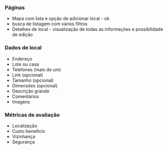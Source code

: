 ### Páginas 
- Mapa com lista e opção de adicionar local - ok
- busca de listagem com vários filtros
- Detalhes de local - visualização de todas as informações e possibilidade de edição

### Dados de local
- Endereço 
- Lote ou casa
- Telefones (mais de um)
- Link (opcional)
- Tamanho (opcional)
- Dimensões (opcional)
- Descrição grande
- Comentários
- Imagens

### Métricas de avaliação
- Localização 
- Custo benefício 
- Vizinhança
- Segurança
